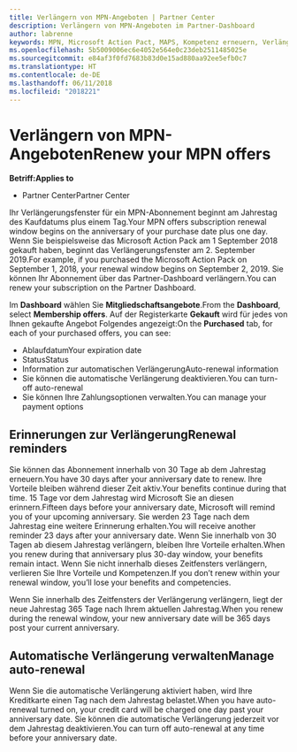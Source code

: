 ```yaml
---
title: Verlängern von MPN-Angeboten | Partner Center
description: Verlängern von MPN-Angeboten im Partner-Dashboard
author: labrenne
keywords: MPN, Microsoft Action Pact, MAPS, Kompetenz erneuern, Verlängerungsdatum
ms.openlocfilehash: 5b5009006ec6e4052e564e0c23deb2511485025e
ms.sourcegitcommit: e84af3f0fd7683b83d0e15ad880aa92ee5efb0c7
ms.translationtype: HT
ms.contentlocale: de-DE
ms.lasthandoff: 06/11/2018
ms.locfileid: "2018221"
---
```

# <a name="renew-your-mpn-offers"></a><span data-ttu-id="96616-104">Verlängern von MPN-Angeboten</span><span class="sxs-lookup"><span data-stu-id="96616-104">Renew your MPN offers</span></span>

**<span data-ttu-id="96616-105">Betriff:</span><span class="sxs-lookup"><span data-stu-id="96616-105">Applies to</span></span>**

- <span data-ttu-id="96616-106">Partner Center</span><span class="sxs-lookup"><span data-stu-id="96616-106">Partner Center</span></span>

<span data-ttu-id="96616-107">Ihr Verlängerungsfenster für ein MPN-Abonnement beginnt am Jahrestag des Kaufdatums plus einem Tag.</span><span class="sxs-lookup"><span data-stu-id="96616-107">Your MPN offers subscription renewal window begins on the anniversary of your purchase date plus one day.</span></span> <span data-ttu-id="96616-108">Wenn Sie beispielsweise das Microsoft Action Pack am 1 September 2018 gekauft haben, beginnt das Verlängerungsfenster am 2. September 2019.</span><span class="sxs-lookup"><span data-stu-id="96616-108">For example, if you purchased the Microsoft Action Pack on September 1, 2018, your renewal window begins on September 2, 2019.</span></span> <span data-ttu-id="96616-109">Sie können Ihr Abonnement über das Partner-Dashboard verlängern.</span><span class="sxs-lookup"><span data-stu-id="96616-109">You can renew your subscription on the Partner Dashboard.</span></span>

<span data-ttu-id="96616-110">Im **Dashboard** wählen Sie **Mitgliedschaftsangebote**.</span><span class="sxs-lookup"><span data-stu-id="96616-110">From the **Dashboard**, select **Membership offers**.</span></span>
<span data-ttu-id="96616-111">Auf der Registerkarte **Gekauft** wird für jedes von Ihnen gekaufte Angebot Folgendes angezeigt:</span><span class="sxs-lookup"><span data-stu-id="96616-111">On the **Purchased** tab, for each of your purchased offers, you can see:</span></span>

- <span data-ttu-id="96616-112">Ablaufdatum</span><span class="sxs-lookup"><span data-stu-id="96616-112">Your expiration date</span></span>
- <span data-ttu-id="96616-113">Status</span><span class="sxs-lookup"><span data-stu-id="96616-113">Status</span></span>
- <span data-ttu-id="96616-114">Information zur automatischen Verlängerung</span><span class="sxs-lookup"><span data-stu-id="96616-114">Auto-renewal information</span></span>
- <span data-ttu-id="96616-115">Sie können die automatische Verlängerung deaktivieren.</span><span class="sxs-lookup"><span data-stu-id="96616-115">You can turn-off auto-renewal</span></span>
- <span data-ttu-id="96616-116">Sie können Ihre Zahlungsoptionen verwalten.</span><span class="sxs-lookup"><span data-stu-id="96616-116">You can manage your payment options</span></span>

## <a name="renewal-reminders"></a><span data-ttu-id="96616-117">Erinnerungen zur Verlängerung</span><span class="sxs-lookup"><span data-stu-id="96616-117">Renewal reminders</span></span>

<span data-ttu-id="96616-118">Sie können das Abonnement innerhalb von 30 Tage ab dem Jahrestag erneuern.</span><span class="sxs-lookup"><span data-stu-id="96616-118">You have 30 days after your anniversary date to renew.</span></span> <span data-ttu-id="96616-119">Ihre Vorteile bleiben während dieser Zeit aktiv.</span><span class="sxs-lookup"><span data-stu-id="96616-119">Your benefits continue during that time.</span></span> <span data-ttu-id="96616-120">15 Tage vor dem Jahrestag wird Microsoft Sie an diesen erinnern.</span><span class="sxs-lookup"><span data-stu-id="96616-120">Fifteen days before your anniversary date, Microsoft will remind you of your upcoming anniversary.</span></span> <span data-ttu-id="96616-121">Sie werden 23 Tage nach dem Jahrestag eine weitere Erinnerung erhalten.</span><span class="sxs-lookup"><span data-stu-id="96616-121">You will receive another reminder 23 days after your anniversary date.</span></span> <span data-ttu-id="96616-122">Wenn Sie innerhalb von 30 Tagen ab diesem Jahrestag verlängern, bleiben Ihre Vorteile erhalten.</span><span class="sxs-lookup"><span data-stu-id="96616-122">When you renew during that anniversary plus 30-day window, your benefits remain intact.</span></span> <span data-ttu-id="96616-123">Wenn Sie nicht innerhalb dieses Zeitfensters verlängern, verlieren Sie Ihre Vorteile und Kompetenzen.</span><span class="sxs-lookup"><span data-stu-id="96616-123">If you don’t renew within your renewal window, you’ll lose your benefits and competencies.</span></span>

<span data-ttu-id="96616-124">Wenn Sie innerhalb des Zeitfensters der Verlängerung verlängern, liegt der neue Jahrestag 365 Tage nach Ihrem aktuellen Jahrestag.</span><span class="sxs-lookup"><span data-stu-id="96616-124">When you renew during the renewal window, your new anniversary date will be 365 days post your current anniversary.</span></span>

## <a name="manage-auto-renewal"></a><span data-ttu-id="96616-125">Automatische Verlängerung verwalten</span><span class="sxs-lookup"><span data-stu-id="96616-125">Manage auto-renewal</span></span>

<span data-ttu-id="96616-126">Wenn Sie die automatische Verlängerung aktiviert haben, wird Ihre Kreditkarte einen Tag nach dem Jahrestag belastet.</span><span class="sxs-lookup"><span data-stu-id="96616-126">When you have auto-renewal turned on, your credit card will be charged one day past your anniversary date.</span></span> <span data-ttu-id="96616-127">Sie können die automatische Verlängerung jederzeit vor dem Jahrestag deaktivieren.</span><span class="sxs-lookup"><span data-stu-id="96616-127">You can turn off auto-renewal at any time before your anniversary date.</span></span>